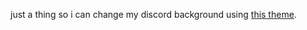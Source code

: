just a thing so i can change my discord background using [this theme](https://betterdiscord.app/theme/ClearVision).
